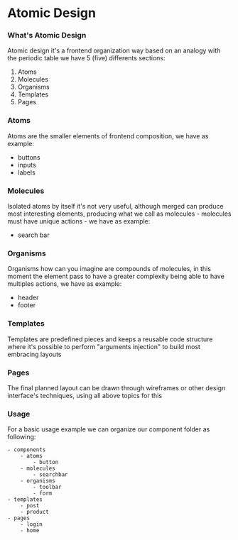 # Atomic Design

### What's Atomic Design

Atomic design it's a frontend organization way based on an analogy with the periodic table we have 5 (five) differents
sections:

1. Atoms
2. Molecules
3. Organisms
4. Templates
5. Pages

### Atoms

Atoms are the smaller elements of frontend composition, we have as example:

- buttons
- inputs
- labels

### Molecules

Isolated atoms by itself it's not very useful, although merged can produce most interesting elements, producing what
we call as molecules - molecules must have unique actions - we have as example:

- search bar

### Organisms

Organisms how can you imagine are compounds of molecules, in this moment the element pass to have a greater complexity
being able to have multiples actions, we have as example:

- header
- footer

### Templates

Templates are predefined pieces and keeps a reusable code structure where it's
possible to perform "arguments injection" to build most embracing layouts

### Pages

The final planned layout can be drawn through wireframes or other design
interface's techniques, using all above topics for this

### Usage

For a basic usage example we can organize our component folder as following:

```
- components
    - atoms
        - button
    - molecules
        - searchbar
    - organisms
        - toolbar
        - form
- templates
    - post
    - product
- pages
    - login
    - home
```

